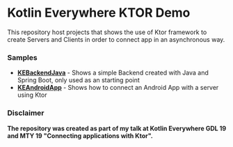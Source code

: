 Kotlin Everywhere KTOR Demo
============================

This repository host projects that shows the use of Ktor framework to create Servers and Clients in order to connect app in an asynchronous way.

### Samples

* **[KEBackendJava](https://github.com/ChubyAvodroc/Kotlin-Everywhere/blob/master/KEBackendJava)** - Shows a simple Backend created with Java and Spring Boot, only used as an starting point
* **[KEAndroidApp](https://github.com/ChubyAvodroc/Kotlin-Everywhere/blob/master/KEAndroidApp)** - Shows how to connect an Android App with a server using Ktor

### Disclaimer
**The repository was created as part of my talk at Kotlin Everywhere GDL 19 and MTY 19 "Connecting applications with Ktor".**